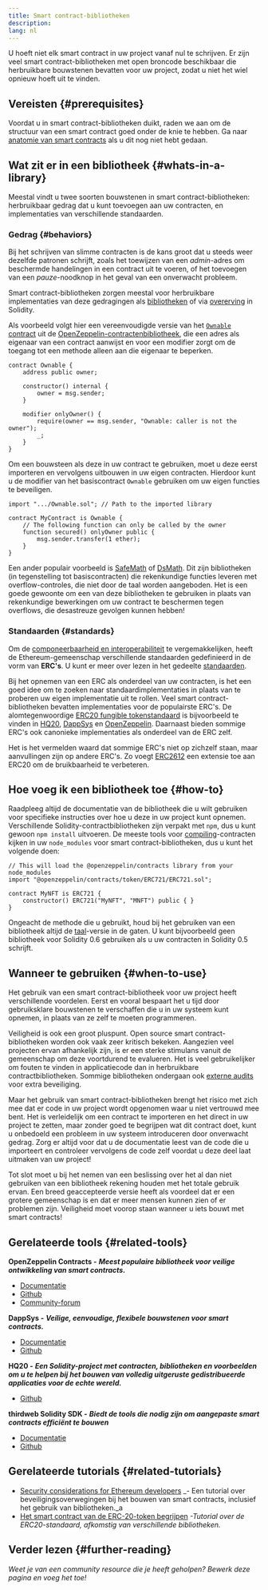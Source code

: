 ```yaml
---
title: Smart contract-bibliotheken
description:
lang: nl
---
```


U hoeft niet elk smart contract in uw project vanaf nul te schrijven. Er zijn veel smart contract-bibliotheken met open broncode beschikbaar die herbruikbare bouwstenen bevatten voor uw project, zodat u niet het wiel opnieuw hoeft uit te vinden.

## Vereisten {#prerequisites}

Voordat u in smart contract-bibliotheken duikt, raden we aan om de structuur van een smart contract goed onder de knie te hebben. Ga naar [anatomie van smart contracts](/developers/docs/smart-contracts/anatomy/) als u dit nog niet hebt gedaan.

## Wat zit er in een bibliotheek {#whats-in-a-library}

Meestal vindt u twee soorten bouwstenen in smart contract-bibliotheken: herbruikbaar gedrag dat u kunt toevoegen aan uw contracten, en implementaties van verschillende standaarden.

### Gedrag {#behaviors}

Bij het schrijven van slimme contracten is de kans groot dat u steeds weer dezelfde patronen schrijft, zoals het toewijzen van een _admin_-adres om beschermde handelingen in een contract uit te voeren, of het toevoegen van een _pauze_-noodknop in het geval van een onverwacht probleem.

Smart contract-bibliotheken zorgen meestal voor herbruikbare implementaties van deze gedragingen als [bibliotheken](https://solidity.readthedocs.io/en/v0.7.2/contracts.html#libraries) of via [overerving](https://solidity.readthedocs.io/en/v0.7.2/contracts.html#inheritance) in Solidity.

Als voorbeeld volgt hier een vereenvoudigde versie van het [`Ownable` contract](https://github.com/OpenZeppelin/openzeppelin-contracts/blob/v3.2.0/contracts/access/Ownable.sol) uit de [OpenZeppelin-contractenbibliotheek](https://github.com/OpenZeppelin/openzeppelin-contracts), die een adres als eigenaar van een contract aanwijst en voor een modifier zorgt om de toegang tot een methode alleen aan die eigenaar te beperken.

```solidity
contract Ownable {
    address public owner;

    constructor() internal {
        owner = msg.sender;
    }

    modifier onlyOwner() {
        require(owner == msg.sender, "Ownable: caller is not the owner");
        _;
    }
}
```

Om een bouwsteen als deze in uw contract te gebruiken, moet u deze eerst importeren en vervolgens uitbouwen in uw eigen contracten. Hierdoor kunt u de modifier van het basiscontract `Ownable` gebruiken om uw eigen functies te beveiligen.

```solidity
import ".../Ownable.sol"; // Path to the imported library

contract MyContract is Ownable {
    // The following function can only be called by the owner
    function secured() onlyOwner public {
        msg.sender.transfer(1 ether);
    }
}
```

Een ander populair voorbeeld is [SafeMath](https://docs.openzeppelin.com/contracts/3.x/utilities#math) of [DsMath](https://dappsys.readthedocs.io/en/latest/ds_math.html). Dit zijn bibliotheken (in tegenstelling tot basiscontracten) die rekenkundige functies leveren met overflow-controles, die niet door de taal worden aangeboden. Het is een goede gewoonte om een van deze bibliotheken te gebruiken in plaats van rekenkundige bewerkingen om uw contract te beschermen tegen overflows, die desastreuze gevolgen kunnen hebben!

### Standaarden {#standards}

Om de [componeerbaarheid en interoperabiliteit](/developers/docs/smart-contracts/composability/) te vergemakkelijken, heeft de Ethereum-gemeenschap verschillende standaarden gedefinieerd in de vorm van **ERC's**. U kunt er meer over lezen in het gedeelte [standaarden](/developers/docs/standards/).

Bij het opnemen van een ERC als onderdeel van uw contracten, is het een goed idee om te zoeken naar standaardimplementaties in plaats van te proberen uw eigen implementatie uit te rollen. Veel smart contract-bibliotheken bevatten implementaties voor de populairste ERC's. De alomtegenwoordige [ERC20 fungible tokenstandaard](/developers/tutorials/understand-the-erc-20-token-smart-contract/) is bijvoorbeeld te vinden in [HQ20](https://github.com/HQ20/contracts/blob/master/contracts/token/README.md), [DappSys](https://github.com/dapphub/ds-token/) en [OpenZeppelin](https://docs.openzeppelin.com/contracts/3.x/erc20). Daarnaast bieden sommige ERC's ook canonieke implementaties als onderdeel van de ERC zelf.

Het is het vermelden waard dat sommige ERC's niet op zichzelf staan, maar aanvullingen zijn op andere ERC's. Zo voegt [ERC2612](https://eips.ethereum.org/EIPS/eip-2612) een extensie toe aan ERC20 om de bruikbaarheid te verbeteren.

## Hoe voeg ik een bibliotheek toe {#how-to}

Raadpleeg altijd de documentatie van de bibliotheek die u wilt gebruiken voor specifieke instructies over hoe u deze in uw project kunt opnemen. Verschillende Solidity-contractbibliotheken zijn verpakt met `npm`, dus u kunt gewoon `npm install` uitvoeren. De meeste tools voor [compiling](/developers/docs/smart-contracts/compiling/)-contracten kijken in uw `node_modules` voor smart contract-bibliotheken, dus u kunt het volgende doen:

```solidity
// This will load the @openzeppelin/contracts library from your node_modules
import "@openzeppelin/contracts/token/ERC721/ERC721.sol";

contract MyNFT is ERC721 {
    constructor() ERC721("MyNFT", "MNFT") public { }
}
```

Ongeacht de methode die u gebruikt, houd bij het gebruiken van een bibliotheek altijd de [taal](/developers/docs/smart-contracts/languages/)-versie in de gaten. U kunt bijvoorbeeld geen bibliotheek voor Solidity 0.6 gebruiken als u uw contracten in Solidity 0.5 schrijft.

## Wanneer te gebruiken {#when-to-use}

Het gebruik van een smart contract-bibliotheek voor uw project heeft verschillende voordelen. Eerst en vooral bespaart het u tijd door gebruiksklare bouwstenen te verschaffen die u in uw systeem kunt opnemen, in plaats van ze zelf te moeten programmeren.

Veiligheid is ook een groot pluspunt. Open source smart contract-bibliotheken worden ook vaak zeer kritisch bekeken. Aangezien veel projecten ervan afhankelijk zijn, is er een sterke stimulans vanuit de gemeenschap om deze voortdurend te evalueren. Het is veel gebruikelijker om fouten te vinden in applicatiecode dan in herbruikbare contractbibliotheken. Sommige bibliotheken ondergaan ook [externe audits](https://github.com/OpenZeppelin/openzeppelin-contracts/tree/master/audits) voor extra beveiliging.

Maar het gebruik van smart contract-bibliotheken brengt het risico met zich mee dat er code in uw project wordt opgenomen waar u niet vertrouwd mee bent. Het is verleidelijk om een contract te importeren en het direct in uw project te zetten, maar zonder goed te begrijpen wat dit contract doet, kunt u onbedoeld een probleem in uw systeem introduceren door onverwacht gedrag. Zorg er altijd voor dat u de documentatie leest van de code die u importeert en controleer vervolgens de code zelf voordat u deze deel laat uitmaken van uw project!

Tot slot moet u bij het nemen van een beslissing over het al dan niet gebruiken van een bibliotheek rekening houden met het totale gebruik ervan. Een breed geaccepteerde versie heeft als voordeel dat er een grotere gemeenschap is en dat er meer mensen kunnen zien of er problemen zijn. Veiligheid moet voorop staan wanneer u iets bouwt met smart contracts!

## Gerelateerde tools {#related-tools}

**OpenZeppelin Contracts -** **_Meest populaire bibliotheek voor veilige ontwikkeling van smart contracts._**

- [Documentatie](https://docs.openzeppelin.com/contracts/)
- [Github](https://github.com/OpenZeppelin/openzeppelin-contracts)
- [Community-forum](https://forum.openzeppelin.com/c/general/16)

**DappSys -** **_Veilige, eenvoudige, flexibele bouwstenen voor smart contracts._**

- [Documentatie](https://dappsys.readthedocs.io/)
- [Github](https://github.com/dapphub/dappsys)

**HQ20 -** **_Een Solidity-project met contracten, bibliotheken en voorbeelden om u te helpen bij het bouwen van volledig uitgeruste gedistribueerde applicaties voor de echte wereld._**

- [Github](https://github.com/HQ20/contracts)

**thirdweb Solidity SDK -** **_Biedt de tools die nodig zijn om aangepaste smart contracts efficiënt te bouwen_**

- [Documentatie](https://portal.thirdweb.com/contracts/build/overview)
- [Github](https://github.com/thirdweb-dev/contracts)

## Gerelateerde tutorials {#related-tutorials}

- [Security considerations for Ethereum developers](/developers/docs/smart-contracts/security/) _- Een tutorial over beveiligingsoverwegingen bij het bouwen van smart contracts, inclusief het gebruik van bibliotheken._a
- [Het smart contract van de ERC-20-token begrijpen](/developers/tutorials/understand-the-erc-20-token-smart-contract/) _-Tutorial over de ERC20-standaard, afkomstig van verschillende bibliotheken._

## Verder lezen {#further-reading}

_Weet je van een community resource die je heeft geholpen? Bewerk deze pagina en voeg het toe!_
